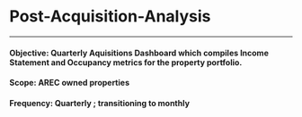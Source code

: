 # Post-Acquisition-Analysis
----------------------------

#### Objective: Quarterly Aquisitions Dashboard which compiles Income Statement and Occupancy metrics for the property portfolio.
#### Scope: AREC owned properties
#### Frequency: Quarterly ; transitioning to monthly
